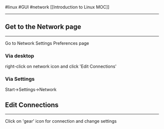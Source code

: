 #linux #GUI #network
[[Introduction to Linux MOC]]
* * *

## Get to the Network page
- - -
Go to Network Settings Preferences page

### Via desktop
right-click on network icon and click 'Edit Connections'

### Via Settings
Start->Settings->Network

## Edit Connections
- - -
Click on 'gear' icon for connection and change settings
